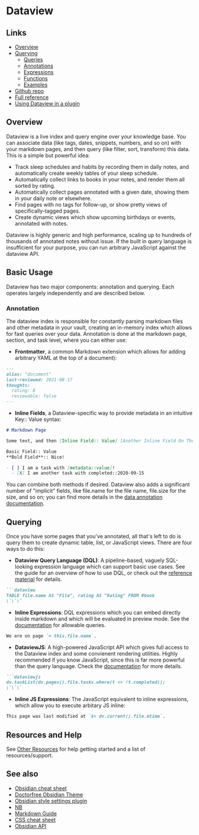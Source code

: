 # Dataview

## Links

- [Overview](https://blacksmithgu.github.io/obsidian-dataview)
- [Querying](https://blacksmithgu.github.io/obsidian-dataview/data-queries)
    - [Queries](https://blacksmithgu.github.io/obsidian-dataview/query/queries)
    - [Annotations](https://blacksmithgu.github.io/obsidian-dataview/data-annotation)
    - [Expressions](https://blacksmithgu.github.io/obsidian-dataview/query/expressions)
    - [Functions](https://blacksmithgu.github.io/obsidian-dataview/query/functions)
    - [Examples](https://blacksmithgu.github.io/obsidian-dataview/query/examples)
- [Github repo](https://github.com/blacksmithgu/obsidian-dataview)
- [Full reference](https://blacksmithgu.github.io/obsidian-dataview)
- [Using Dataview in a plugin](https://blacksmithgu.github.io/obsidian-dataview/plugin/develop-against-dataview)

## Overview

Dataview is a live index and query engine over your knowledge base. You can associate data (like tags, dates, snippets, numbers, and so on) with your markdown pages, and then query (like filter, sort, transform) this data. This is a simple but powerful idea:

- Track sleep schedules and habits by recording them in daily notes, and automatically create weekly tables of your sleep schedule.
- Automatically collect links to books in your notes, and render them all sorted by rating.
- Automatically collect pages annotated with a given date, showing them in your daily note or elsewhere.
- Find pages with no tags for follow-up, or show pretty views of specifically-tagged pages.
- Create dynamic views which show upcoming birthdays or events, annotated with notes.

Dataview is highly generic and high performance, scaling up to hundreds of thousands of annotated notes without issue. If the built in query language is insufficient for your purpose, you can run arbitrary JavaScript against the dataview API.

## Basic Usage

Dataview has two major components: annotation and querying. Each operates largely independently and are described below.

### Annotation

The dataview index is responsible for constantly parsing markdown files and other metadata in your vault, creating an in-memory index which allows for fast queries over your data. Annotation is done at the markdown page, section, and task level, where you can either use:

- **Frontmatter**, a common Markdown extension which allows for adding arbitrary YAML at the top of a document):

```markdown
---
alias: "document"
last-reviewed: 2021-08-17
thoughts:
  rating: 8
  reviewable: false
---
```

- **Inline Fields**, a Dataview-specific way to provide metadata in an intuitive Key:: Value syntax:

```markdown
# Markdown Page

Some text, and then [Inline Field:: Value] [Another Inline Field On The Same Line:: With A New Value!]

Basic Field:: Value
**Bold Field**:: Nice!

- [ ] I am a task with [metadata::value]!
  - [X] I am another task with completed::2020-09-15
```

You can combine both methods if desired. Dataview also adds a significant number of "implicit" fields, like file.name for the file name, file.size for the size, and so on; you can find more details in the [data annotation documentation](https://blacksmithgu.github.io/obsidian-dataview/data-annotation).

## Querying

Once you have some pages that you've annotated, all that's left to do is query them to create dynamic table, list, or JavaScript views. There are four ways to do this:

- **Dataview Query Language (DQL)**: A pipeline-based, vaguely SQL-looking expression language which can support basic use cases. See the guide for an overview of how to use DQL, or check out the [reference material](https://blacksmithgu.github.io/obsidian-dataview/query/queries) for details.


```markdown
```dataview
TABLE file.name AS "File", rating AS "Rating" FROM #book
\`\`\`
```

- **Inline Expressions**: DQL expressions which you can embed directly inside markdown and which will be evaluated in preview mode. See the [documentation](https://blacksmithgu.github.io/obsidian-dataview/query/expressions) for allowable queries.

```markdown
We are on page `= this.file.name`.
```

- **DataviewJS**: A high-powered JavaScript API which gives full access to the Dataview index and some convienent rendering utilities. Highly recommended if you know JavaScript, since this is far more powerful than the query language. Check the [documentation](https://blacksmithgu.github.io/obsidian-dataview/api/intro) for more details.

```markdown
```dataviewjs
dv.taskList(dv.pages().file.tasks.where(t => !t.completed));
\`\`\`
```

- **Inline JS Expressions**: The JavaScript equivalent to inline expressions, which allow you to execute arbitary JS inline:

```markdown
This page was last modified at `$= dv.current().file.mtime`.
```

## Resources and Help

See [Other Resources](https://blacksmithgu.github.io/obsidian-dataview/resources-and-support) for help getting started and a list of resources/support.

## See also

- [Obsidian cheat sheet](obsidian.md)
- [Doctorfree Obsidian Theme](doctorfree-theme.md)
- [Obsidian style settings plugin](style-settings-plugin.md)
- [NB](../nb.md)
- [Markdown Guide](../markdown-guide/markdown-guide.md)
- [CSS cheat sheet](../css.md)
- [Obsidian API](obsidian-api.md)
